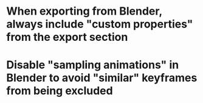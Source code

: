 # When exporting from Blender, always include "custom properties" from the export section
# Disable "sampling animations" in Blender to avoid "similar" keyframes from being excluded